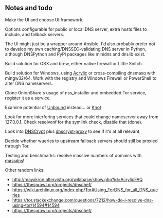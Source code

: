 Notes and todo
---

Make the UI and choose UI framework.

Options configurable for public or local DNS server, extra hosts files to include, and fallback servers.

The UI might just be a wrapper around Ansible. I'd also probably prefer not to develop my own caching/DNSSEC-validating DNS server in Python, although DNSPython and PyPi packages like minidns and dnslib exist.

Build solution for OSX and brew, either native firewall or Little Snitch.

Build solution for Windows, using [Acrylic](http://mayakron.altervista.org/wikibase/show.php?id=AcrylicHome) or cross-compiling dnsmasq with mingw32/64. Work with the registry and Windows Firewall or PowerShell to alter DNS nameservers.

Clone OnionShare's usage of nss_installer and embedded Tor service, register it as a service.

Examine potential of [Unbound](https://www.unbound.net) instead... or [Knot](https://github.com/CZ-NIC/knot-resolver)

Look for more interfering services that could change nameserver away from 127.0.0.1. Check resolvonf for the symlink check, disable that (done).

Look into [DNSCrypt](https://dnscrypt.info) plus [dnscrypt-proxy](https://github.com/jedisct1/dnscrypt-proxy) to see if it's at all relevant.

Decide whether wueries to upstream fallback servers should still be proxied through Tor.

Testing and benchmarks: resolve massive numbers of domains with [massdns](https://github.com/quirins/massdns)!


Other random links:

- http://mayakron.altervista.org/wikibase/show.php?id=AcrylicFAQ
- https://thesprawl.org/projects/dnschef/
- https://wiki.archlinux.org/index.php/Tor#Using_TorDNS_for_all_DNS_queries 
- https://tor.stackexchange.com/questions/7212/how-do-i-resolve-dns-using-tor/14594#14594
- https://thesprawl.org/projects/dnschef/
